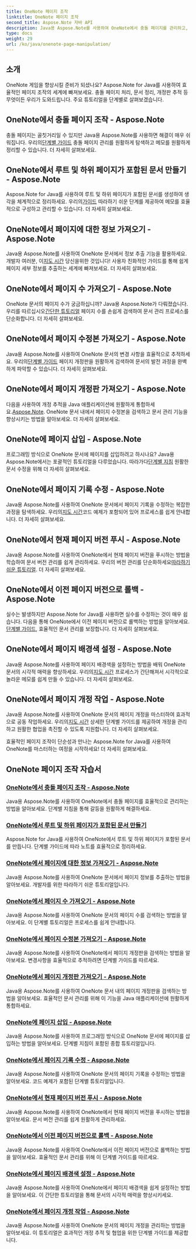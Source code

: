 ```yaml
---
title: OneNote 페이지 조작
linktitle: OneNote 페이지 조작
second_title: Aspose.Note 자바 API
description: Java용 Aspose.Note를 사용하여 OneNote에서 충돌 페이지를 관리하고, 정리된 문서를 만들고, 개정판을 추적합니다. 효율적인 문서 관리를 위한 단계별 튜토리얼입니다.
type: docs
weight: 29
url: /ko/java/onenote-page-manipulation/
---
```


## 소개

OneNote 게임을 향상시킬 준비가 되셨나요? Aspose.Note for Java를 사용하여 효율적인 페이지 조작의 세계에 빠져보세요. 충돌 페이지 처리, 문서 정리, 개정판 추적 등 무엇이든 우리가 도와드립니다. 주요 튜토리얼을 단계별로 살펴보겠습니다.

## OneNote에서 충돌 페이지 조작 - Aspose.Note
 충돌 페이지는 골칫거리일 수 있지만 Java용 Aspose.Note를 사용하면 해결이 매우 쉬워집니다. 우리의[단계별 가이드](./conflict-page-manipulation/) 충돌 페이지 관리를 원활하게 탐색하고 메모를 원활하게 정리할 수 있습니다. 더 자세히 살펴보세요.

## OneNote에서 루트 및 하위 페이지가 포함된 문서 만들기 - Aspose.Note
 Aspose.Note for Java를 사용하여 루트 및 하위 페이지가 포함된 문서를 생성하여 생각을 체계적으로 정리하세요. 우리의[가이드](./create-document-with-root-and-sub-pages/) 따라하기 쉬운 단계를 제공하여 메모를 효율적으로 구성하고 관리할 수 있습니다. 더 자세히 살펴보세요.

## OneNote에서 페이지에 대한 정보 가져오기 - Aspose.Note
 Java용 Aspose.Note를 사용하여 OneNote 문서에서 정보 추출 기능을 활용하세요. 개발자 여러분, 이[지도 시간](./get-information-about-pages/) 당신을위한 것입니다! 사용자 친화적인 가이드를 통해 쉽게 페이지 세부 정보를 추출하는 세계에 빠져보세요. 더 자세히 살펴보세요.

## OneNote에서 페이지 수 가져오기 - Aspose.Note
 OneNote 문서의 페이지 수가 궁금하십니까? Java용 Aspose.Note가 다뤄졌습니다. 우리를 따르십시오[간단한 튜토리얼](./get-page-count/) 페이지 수를 손쉽게 검색하여 문서 관리 프로세스를 단순화합니다. 더 자세히 살펴보세요.

## OneNote에서 페이지 수정본 가져오기 - Aspose.Note
Java용 Aspose.Note를 사용하여 OneNote 문서의 변경 사항을 효율적으로 추적하세요. 우리의[단계별 가이드](./get-page-revisions/) 페이지 개정판을 원활하게 검색하여 문서의 발전 과정을 완벽하게 파악할 수 있습니다. 더 자세히 살펴보세요.

## OneNote에서 페이지 개정판 가져오기 - Aspose.Note
 다음을 사용하여 개정 추적을 Java 애플리케이션에 원활하게 통합하세요.[Aspose.Note](https://link-to-aspose.note). OneNote 문서 내에서 페이지 수정본을 검색하고 문서 관리 기능을 향상시키는 방법을 알아보세요. 더 자세히 살펴보세요.

## OneNote에 페이지 삽입 - Aspose.Note
 프로그래밍 방식으로 OneNote 문서에 페이지를 삽입하려고 하시나요? Java용 Aspose.Note에서는 포괄적인 튜토리얼을 다루었습니다. 따라가다[단계별 지침](./insert-pages/) 원활한 문서 수정을 위해 더 자세히 살펴보세요.

## OneNote에서 페이지 기록 수정 - Aspose.Note
 Java용 Aspose.Note를 사용하여 OneNote 문서에서 페이지 기록을 수정하는 복잡한 과정을 탐색하세요. 우리의[지도 시간](./modify-page-history/)코드 예제가 포함되어 있어 프로세스를 쉽게 안내합니다. 더 자세히 살펴보세요.

## OneNote에서 현재 페이지 버전 푸시 - Aspose.Note
 Java용 Aspose.Note를 사용하여 OneNote에서 현재 페이지 버전을 푸시하는 방법을 학습하여 문서 버전 관리를 쉽게 관리하세요. 우리의 버전 관리를 단순화하세요[따라하기 쉬운 튜토리얼](./push-current-page-version/). 더 자세히 살펴보세요.

## OneNote에서 이전 페이지 버전으로 롤백 - Aspose.Note
 실수는 발생하지만 Aspose.Note for Java를 사용하면 실수를 수정하는 것이 매우 쉽습니다. 다음을 통해 OneNote에서 이전 페이지 버전으로 롤백하는 방법을 알아보세요.[단계별 가이드](./roll-back-to-previous-page-version/), 효율적인 문서 관리를 보장합니다. 더 자세히 살펴보세요.

## OneNote에서 페이지 배경색 설정 - Aspose.Note
 Java용 Aspose.Note를 사용하여 페이지 배경색을 설정하는 방법을 배워 OneNote 문서의 시각적 매력을 향상하세요. 우리의[지도 시간](./set-page-background-color/) 프로세스가 간단해져서 시각적으로 놀라운 메모를 쉽게 만들 수 있습니다. 더 자세히 살펴보세요.

## OneNote에서 페이지 개정 작업 - Aspose.Note
Java용 Aspose.Note를 사용하여 OneNote 문서의 페이지 개정을 마스터하여 효과적으로 공동 작업하세요. 우리의[지도 시간](./working-with-page-revisions/) 상세한 단계별 가이드를 제공하여 개정을 관리하고 원활한 협업을 촉진할 수 있도록 지원합니다. 더 자세히 살펴보세요.

효율적인 페이지 조작이 단순성과 만나는 Aspose.Note for Java를 사용하여 OneNote를 마스터하는 여정을 시작하세요! 더 자세히 살펴보세요.
## OneNote 페이지 조작 자습서
### [OneNote에서 충돌 페이지 조작 - Aspose.Note](./conflict-page-manipulation/)
Java용 Aspose.Note를 사용하여 OneNote에서 충돌 페이지를 효율적으로 관리하는 방법을 알아보세요. 단계별 지침을 통해 갈등을 원활하게 해결하세요.
### [OneNote에서 루트 및 하위 페이지가 포함된 문서 만들기](./create-document-with-root-and-sub-pages/)
Aspose.Note for Java를 사용하여 OneNote에서 루트 및 하위 페이지가 포함된 문서를 만듭니다. 단계별 가이드에 따라 노트를 효율적으로 정리하세요.
### [OneNote에서 페이지에 대한 정보 가져오기 - Aspose.Note](./get-information-about-pages/)
Java용 Aspose.Note를 사용하여 OneNote 문서에서 페이지 정보를 추출하는 방법을 알아보세요. 개발자를 위한 따라하기 쉬운 튜토리얼입니다.
### [OneNote에서 페이지 수 가져오기 - Aspose.Note](./get-page-count/)
Java용 Aspose.Note를 사용하여 OneNote 문서의 페이지 수를 검색하는 방법을 알아보세요. 이 단계별 튜토리얼은 프로세스를 쉽게 안내합니다.
### [OneNote에서 페이지 수정본 가져오기 - Aspose.Note](./get-page-revisions/)
Java용 Aspose.Note를 사용하여 OneNote에서 페이지 개정판을 검색하는 방법을 알아보세요. 변경사항을 효율적으로 추적하려면 단계별 가이드를 따르세요.
### [OneNote에서 페이지 개정판 가져오기 - Aspose.Note](./get-revisions-of-pages/)
Java용 Aspose.Note를 사용하여 OneNote 문서 내의 페이지 개정판을 검색하는 방법을 알아보세요. 효율적인 문서 관리를 위해 이 기능을 Java 애플리케이션에 원활하게 통합하세요.
### [OneNote에 페이지 삽입 - Aspose.Note](./insert-pages/)
Java용 Aspose.Note를 사용하여 프로그래밍 방식으로 OneNote 문서에 페이지를 삽입하는 방법을 알아보세요. 단계별 지침이 포함된 종합 튜토리얼입니다.
### [OneNote에서 페이지 기록 수정 - Aspose.Note](./modify-page-history/)
Java용 Aspose.Note를 사용하여 OneNote 문서의 페이지 기록을 수정하는 방법을 알아보세요. 코드 예제가 포함된 단계별 튜토리얼입니다.
### [OneNote에서 현재 페이지 버전 푸시 - Aspose.Note](./push-current-page-version/)
Java용 Aspose.Note를 사용하여 OneNote에서 현재 페이지 버전을 푸시하는 방법을 알아보세요. 문서 버전 관리를 쉽게 원활하게 관리하세요.
### [OneNote에서 이전 페이지 버전으로 롤백 - Aspose.Note](./roll-back-to-previous-page-version/)
Java용 Aspose.Note를 사용하여 OneNote에서 이전 페이지 버전으로 롤백하는 방법을 알아보세요. 효율적인 문서 관리를 위해 이 단계별 가이드를 따르세요.
### [OneNote에서 페이지 배경색 설정 - Aspose.Note](./set-page-background-color/)
Java용 Aspose.Note를 사용하여 OneNote에서 페이지 배경색을 쉽게 설정하는 방법을 알아보세요. 이 간단한 튜토리얼을 통해 문서의 시각적 매력을 향상시키세요.
### [OneNote에서 페이지 개정 작업 - Aspose.Note](./working-with-page-revisions/)
Java용 Aspose.Note를 사용하여 OneNote 문서의 페이지 개정을 관리하는 방법을 알아보세요. 이 튜토리얼은 효과적인 개정 추적 및 협업을 위한 단계별 가이드를 제공합니다.
